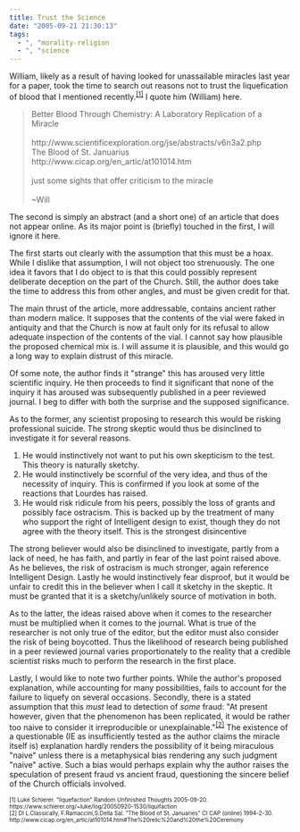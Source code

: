 ```yaml
---
title: Trust the Science
date: "2005-09-21 21:30:13"
tags:
  - ", "morality-religion
  - ", "science
---
```

<p>William, likely as a result of having looked for unassailable miracles last year for a paper, took the time to search out reasons not to trust the liquefication of blood that I mentioned recently.<sup><a href="https://www.schierer.org/~luke/log/20050920-1530/liquifaction">[1]</a></sup> I quote him (William) here.</p>  <blockquote>Better Blood Through Chemistry: A Laboratory Replication of a Miracle<br  /><br  />http://www.scientificexploration.org/jse/abstracts/v6n3a2.php <br  /> The Blood of St. Januarius <br  /> http://www.cicap.org/en_artic/at101014.htm <br  /><br  /> just some sights that offer criticism to the miracle<br  /><br  /> ~Will </blockquote>  <p>The second is simply an abstract (and a short one) of an article that does not appear online.  As its major point is (briefly) touched in the first, I will ignore it here.</p>  <p>The first starts out clearly with the assumption that this must be a hoax.  While I dislike that assumption, I will not object too strenuously.  The one idea it favors that I do object to is that this could possibly represent deliberate deception on the part of the Church.  Still, the author does take the time to address this from other angles, and must be given credit for that.</p>  <p>The main thrust of the article, more addressable, contains ancient rather than modern malice.  It supposes that the contents of the vial were faked in antiquity and that the Church is now at fault only for its refusal to allow adequate inspection of the contents of the vial.  I cannot say how plausible the proposed chemical mix is. I will assume it is plausible, and this would go a long way to explain distrust of this miracle.</p>  <p>Of some note, the author finds it "strange" this has aroused very little scientific inquiry.  He then proceeds to find it significant that none of the inquiry it has aroused was subsequently published in a peer reviewed journal.  I beg to differ with both the surprise and the supposed significance.</p>  <p>As to the former, any scientist proposing to research this would be risking professional suicide.  The strong skeptic would thus be disinclined to investigate it for several reasons.  <ol> <li>He would instinctively not want to put his own skepticism to the test.  This theory is naturally sketchy.</li> <li>He would instinctively be scornful of the very idea, and thus of the necessity of inquiry.  This is confirmed if you look at some of the reactions that Lourdes has raised.</li> <li>He would risk ridicule from his peers, possibly the loss of grants and possibly face ostracism. This is backed up by the treatment of many who support the right of Intelligent design to exist, though they do not agree with the theory itself.  This is the strongest disincentive</li> </ol>  The strong believer would also be disinclined to investigate, partly from a lack of need, he has faith, and partly in fear of the last point raised above.  As he believes, the risk of ostracism is much stronger, again reference Intelligent Design.  Lastly he would instinctively fear disproof, but it would be unfair to credit this in the believer when I call it sketchy in the skeptic.  It must be granted that it is a sketchy/unlikely source of motivation in both.</p>  <p>As to the latter, the ideas raised above when it comes to the researcher must be multiplied when it comes to the journal. What is true of the researcher is not only true of the editor, but the editor must also consider the risk of being boycotted. Thus the likelihood of research being published in a peer reviewed journal varies proportionately to the reality that a credible scientist risks much to perform the research in the first place.</p>  <p>Lastly, I would like to note two further points.  While the author's proposed explanation, while accounting for many possibilities, fails to account for the failure to liquefy on several occasions. Secondly, there is a stated assumption that this <em>must</em> lead to detection of <em>some</em> fraud: "At present however, given that the phenomenon has been replicated, it would be rather too naive to consider it irreproducible or unexplainable."<sup><a href="http://www.cicap.org/en_artic/at101014.htm#The%20relic%20and%20the%20Ceremony">[2]</a></sup> The existence of a questionable (IE as insufficiently tested as the author claims the miracle itself is) explanation hardly renders the possibility of it being miraculous "naive" unless there is a metaphysical bias rendering any such judgment "naive" active. Such a bias would perhaps explain why the author raises the speculation of present fraud vs ancient fraud, questioning the sincere belief of the Church officials involved.</p>  <font size="-2"> [1] Luke Schierer. "liquefaction" Random Unfinished Thoughts 2005-09-20. https://www.schierer.org/~luke/log/20050920-1530/liquifaction <br  /> [2] DI L.Classically, F.Ramaccini,S.Della Sal. "The Blood of St. Januaries" CI CAP (online) 1994-2-30. http://www.cicap.org/en_artic/at101014.htm#The%20relic%20and%20the%20Ceremony </font>


